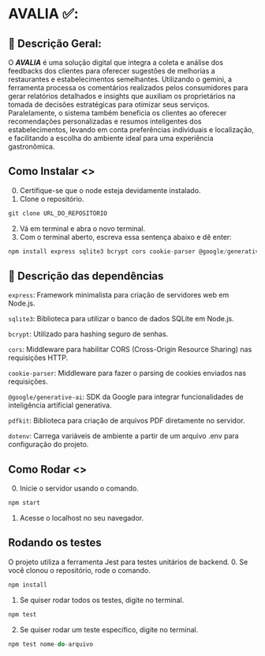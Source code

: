 # AVALIA ✅:

## 📌 Descrição Geral:
O ***AVALIA*** é uma solução digital que integra a coleta e análise dos feedbacks dos clientes para oferecer sugestões de melhorias a restaurantes e estabelecimentos semelhantes. Utilizando o gemini, a ferramenta processa os comentários realizados pelos consumidores para gerar relatórios detalhados e insights que auxiliam os proprietários na tomada de decisões estratégicas para otimizar seus serviços. Paralelamente, o sistema também beneficia os clientes ao oferecer recomendações personalizadas e resumos inteligentes dos estabelecimentos, levando em conta preferências individuais e localização, e facilitando a escolha do ambiente ideal para uma experiência gastronômica.

## Como Instalar <>

0. Certifique-se que o node esteja devidamente instalado.
1. Clone o repositório.
```jsx
git clone URL_DO_REPOSITÓRIO
```
2. Vá em terminal e abra o novo terminal.
3. Com o terminal aberto, escreva essa sentença abaixo e dê enter:
```jsx
npm install express sqlite3 bcrypt cors cookie-parser @google/generative-ai pdfkit dotenv
```

## 📂 Descrição das dependências

`express`: Framework minimalista para criação de servidores web em Node.js.

`sqlite3`: Biblioteca para utilizar o banco de dados SQLite em Node.js.

`bcrypt`: Utilizado para hashing seguro de senhas.

`cors`: Middleware para habilitar CORS (Cross-Origin Resource Sharing) nas requisições HTTP.

`cookie-parser`: Middleware para fazer o parsing de cookies enviados nas requisições.

`@google/generative-ai`: SDK da Google para integrar funcionalidades de inteligência artificial generativa.

`pdfkit`: Biblioteca para criação de arquivos PDF diretamente no servidor.

`dotenv`: Carrega variáveis de ambiente a partir de um arquivo .env para configuração do projeto.

## Como Rodar <>
0. Inicie o servidor usando o comando.
```jsx
npm start
```
1. Acesse o localhost no seu navegador.

## Rodando os testes 

O projeto utiliza a ferramenta Jest para testes unitários de backend.
0. Se você clonou o repositório, rode o comando.
```jsx
npm install
```
1. Se quiser rodar todos os testes, digite no terminal.
```jsx
npm test
```
2. Se quiser rodar um teste específico, digite no terminal.
```jsx
npm test nome-do-arquivo
```
